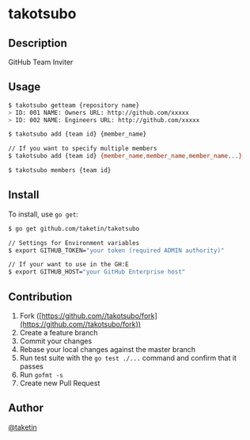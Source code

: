 takotsubo
====

## Description

GitHub Team Inviter

## Usage

```bash
$ takotsubo getteam {repository name}
> ID: 001 NAME: Owners URL: http://github.com/xxxxx
> ID: 002 NAME: Engineers URL: http://github.com/xxxxx

$ takotsubo add {team id} {member_name}

// If you want to specify multiple members
$ takotsubo add {team id} {member_name,member_name,member_name...}

$ takotsubo members {team id}
```

## Install

To install, use `go get`:

```bash
$ go get github.com/taketin/takotsubo

// Settings for Environment variables
$ export GITHUB_TOKEN="your token (required ADMIN authority)"

// If your want to use in the GH:E
$ export GITHUB_HOST="your GitHub Enterprise host"
```

## Contribution

1. Fork ([https://github.com//takotsubo/fork](https://github.com//takotsubo/fork))
1. Create a feature branch
1. Commit your changes
1. Rebase your local changes against the master branch
1. Run test suite with the `go test ./...` command and confirm that it passes
1. Run `gofmt -s`
1. Create new Pull Request

## Author

[@taketin](https://github.com/taketin)
